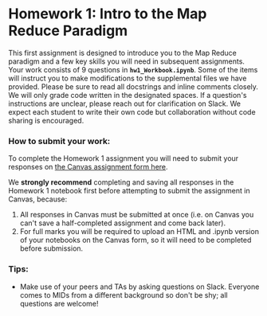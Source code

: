 # Homework 1: Intro to the Map Reduce Paradigm

This first assignment is designed to introduce you to the Map Reduce paradigm and a few key skills you will need in subsequent assignments. Your work consists of 9 questions in **`hw1_Workbook.ipynb`**. Some of the items will instruct you to make modifications to the supplemental files we have provided. Please be sure to read all docstrings and inline comments closely. We will only grade code written in the designated spaces. If a question's instructions are unclear, please reach out for clarification on Slack. We expect each student to write their own code but collaboration without code sharing is encouraged.

### How to submit your work:

To complete the Homework 1 assignment you will need to submit your responses on <a href="https://canvas.instructure.com/courses/4745907/quizzes/10968093">the Canvas assignment form here</a>.

We **strongly recommend** completing and saving all responses in the Homework 1 notebook first before attempting to submit the assignment in Canvas, because:

1) All responses in Canvas must be submitted at once (i.e. on Canvas you can't save a half-completed assignment and come back later).
2) For full marks you will be required to upload an HTML and .ipynb version of your notebooks on the Canvas form, so it will need to be completed before submission.

### Tips:
* Make use of your peers and TAs by asking questions on Slack. Everyone comes to MIDs from a different background so don't be shy; all questions are welcome!

